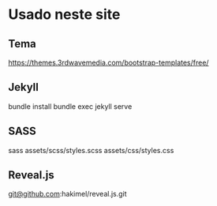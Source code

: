 # Usado neste site

## Tema
https://themes.3rdwavemedia.com/bootstrap-templates/free/

## Jekyll
bundle install
bundle exec jekyll serve

## SASS
sass assets/scss/styles.scss assets/css/styles.css

## Reveal.js
git@github.com:hakimel/reveal.js.git
